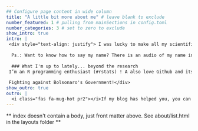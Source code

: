 ```yaml
---
## Configure page content in wide column
title: "A little bit more about me" # leave blank to exclude
number_featured: 1 # pulling from mainSections in config.toml
number_categories: 3 # set to zero to exclude
show_intro: true
intro: |
 <div style="text-align: justify"> I was lucky to make all my scientific education in Amazon region institutions then I moved to Rio de Janeiro to finish my Ph.D and geared my subsequent research towards the spatial analysis of biodiversity, focusing on the impact of global change (climate change and land-use and land-cover changes). 
 
  Ps.: Want to know how to say my name? There is an audio of my name in the right sidebar!
  
  ### What I'm up to lately... beyond the research
 I’m an R programming enthusiast (#rstats) ! A also love Github and its features. I usually spend Sundays reading books and drinking coffee or tea. I like good dishes and drinks, beaches and hot weather.
 
 Fighting against Bolsonaro's Government!</div>
show_outro: true 
outro: |
  <i class="fas fa-mug-hot pr2"></i>If my blog has helped you, you can [buy me a coffee](https://ko-fi.com/)!
---
```


** index doesn't contain a body, just front matter above.
See about/list.html in the layouts folder **
